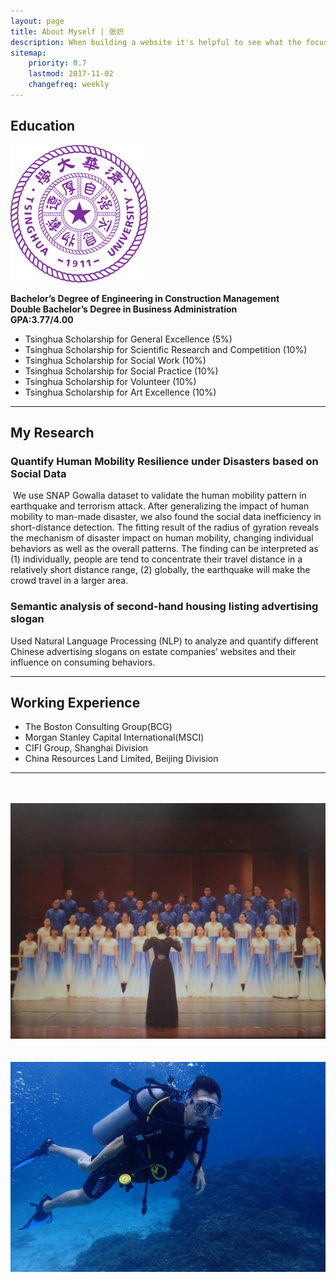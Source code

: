 ```yaml
---
layout: page
title: About Myself | 张炽
description: When building a website it's helpful to see what the focus of your site is. This page is an example of how to show a website's focus.
sitemap:
    priority: 0.7
    lastmod: 2017-11-02
    changefreq: weekly
---
```

## Education
![Tsinghua](/images/tsinghua.jpg)

**Bachelor’s Degree of Engineering in Construction Management**  
**Double Bachelor’s Degree in Business Administration**  
**GPA:3.77/4.00**  


* Tsinghua Scholarship for General Excellence (5%)  
* Tsinghua Scholarship for Scientific Research and Competition (10%)  
* Tsinghua Scholarship for Social Work (10%)  
* Tsinghua Scholarship for Social Practice (10%)  
* Tsinghua Scholarship for Volunteer (10%)  
* Tsinghua Scholarship for Art Excellence (10%)  

***
## My Research
### Quantify Human Mobility Resilience under Disasters based on Social Data
<p><span class="image left"><img src="{{ "eszzq2121.github.io/images/resilience.png" | absolute_url }}" alt="" /></span>
We use SNAP Gowalla dataset to validate the human mobility pattern in earthquake and terrorism attack. 
After generalizing the impact of human mobility to man-made disaster, we also found the social data inefficiency in short-distance detection. 
The fitting result of the radius of gyration reveals the mechanism of disaster impact on human mobility, changing individual behaviors as well as the overall patterns. 
The finding can be interpreted as (1) individually, people are tend to concentrate their travel distance in a relatively short distance range, 
(2) globally, the earthquake will make the crowd travel in a larger area.</p>

### Semantic analysis of second-hand housing listing advertising slogan
Used Natural Language Processing (NLP) to analyze and quantify different Chinese advertising slogans on estate companies’ websites and their influence on consuming behaviors.  
  
  
***
## Working Experience
* The Boston Consulting Group(BCG)
* Morgan Stanley Capital International(MSCI)
* CIFI Group, Shanghai Division	
* China Resources Land Limited, Beijing Division


***
<div class="box alt">
		<div class="row 50% uniform">
			<div class="4u"><span class="image fit"><img src="{{ "eszzq2121.github.io/images/photo01.jpg" | absolute_url }}" alt="" /></span></div>
			<div class="4u"><span class="image fit"><img src="{{ "eszzq2121.github.io/images/photo03.jpg" | absolute_url }}" alt="" /></span></div>
			<div class="4u$"><span class="image fit"><img src="/images/photo04.jpg" alt="" /></span></div>
			<!-- Break -->
			<div class="4u"><span class="image fit"><img src="{{ "/images/photo05.jpeg" | absolute_url }}" alt="" /></span></div>
			<div class="4u"><span class="image fit"><img src="{{ "/images/photo06.jpg" | absolute_url }}" alt="" /></span></div>
			<div class="4u$"><span class="image fit"><img src="/images/photo07.jpg" alt="" /></span></div>
		</div>
	</div>

